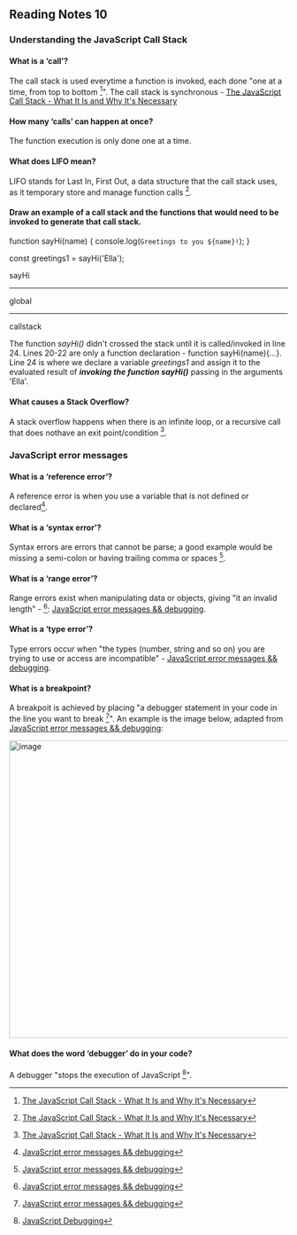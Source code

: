 ## Reading Notes 10

### Understanding the JavaScript Call Stack

#### What is a ‘call’?

The call stack is used everytime a function is invoked, each done "one at a time, from top to bottom [^1]". The call stack is synchronous - [The JavaScript Call Stack - What It Is and Why It's Necessary](https://www.freecodecamp.org/news/understanding-the-javascript-call-stack-861e41ae61d4)

#### How many ‘calls’ can happen at once?

The function execution is only done one at a time.

#### What does LIFO mean?

LIFO stands for Last In, First Out, a data structure that the call stack uses, as it temporary store and manage function calls [^1].

#### Draw an example of a call stack and the functions that would need to be invoked to generate that call stack.


function sayHi(name) {
  console.log(`Greetings to you ${name}!`);
}

const greetings1 = sayHi('Ella');



sayHi
_________________
global
_________________
   callstack
   
   
The function *sayHi()* didn't crossed the stack until it is called/invoked in line 24. Lines 20-22 are only a function declaration - function sayHi(name){...}. Line 24 is where we declare a variable *greetings1* and assign it to the evaluated result of ***invoking the function sayHi()*** passing in the arguments 'Ella'.

#### What causes a Stack Overflow?

A stack overflow happens when there is an infinite loop, or a recursive call that does nothave an exit point/condition [^1].


### JavaScript error messages

#### What is a ‘reference error’?

A reference error is when you use a variable that is not defined or declared[^2].

#### What is a ‘syntax error’?

Syntax errors are errors that cannot be parse; a good example would be missing a semi-colon or having trailing comma or spaces [^2].

#### What is a ‘range error’?

Range errors exist when manipulating data or objects, giving "it an invalid length" - [^2]: [JavaScript error messages && debugging](https://codeburst.io/javascript-error-messages-debugging-d23f84f0ae7c).

#### What is a ‘type error’?

Type errors occur when "the types (number, string and so on) you are trying to use or access are incompatible" - [JavaScript error messages && debugging](https://codeburst.io/javascript-error-messages-debugging-d23f84f0ae7c).

#### What is a breakpoint?

A breakpoit is achieved by placing "a debugger statement in your code in the line you want to break [^2]". An example is the image below, adapted from [JavaScript error messages && debugging](https://codeburst.io/javascript-error-messages-debugging-d23f84f0ae7c):

<img width="537" alt="image" src="https://user-images.githubusercontent.com/113204667/200213400-6f8fc8da-5617-4b3c-81c6-b69a5f902ec7.png">


#### What does the word ‘debugger’ do in your code?

A debugger "stops the execution of JavaScript [^3]".


[^1]: [The JavaScript Call Stack - What It Is and Why It's Necessary](https://www.freecodecamp.org/news/understanding-the-javascript-call-stack-861e41ae61d4)
[^2]: [JavaScript error messages && debugging](https://codeburst.io/javascript-error-messages-debugging-d23f84f0ae7c)
[^3]: [JavaScript Debugging](https://www.w3schools.com/js/js_debugging.asp#:~:text=The%20debugger%20keyword%20stops%20the,debugger%20statement%20has%20no%20effect.)

